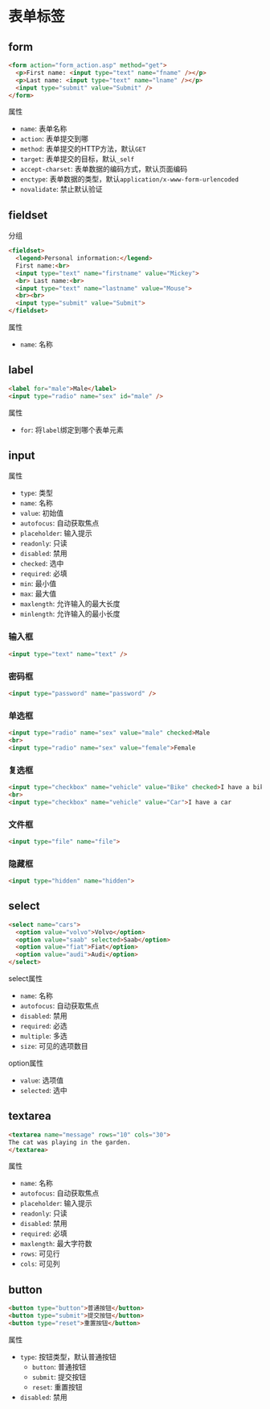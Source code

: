 # 表单标签

## form

```html
<form action="form_action.asp" method="get">
  <p>First name: <input type="text" name="fname" /></p>
  <p>Last name: <input type="text" name="lname" /></p>
  <input type="submit" value="Submit" />
</form>
```

属性

* `name`: 表单名称
* `action`: 表单提交到哪
* `method`: 表单提交的HTTP方法，默认`GET`
* `target`: 表单提交的目标，默认`_self`
* `accept-charset`: 表单数据的编码方式，默认页面编码
* `enctype`: 表单数据的类型，默认`application/x-www-form-urlencoded`
* `novalidate`: 禁止默认验证

## fieldset

分组

```html
<fieldset>
  <legend>Personal information:</legend>
  First name:<br>
  <input type="text" name="firstname" value="Mickey">
  <br> Last name:<br>
  <input type="text" name="lastname" value="Mouse">
  <br><br>
  <input type="submit" value="Submit">
</fieldset>
```

属性

* `name`: 名称

## label

```html
<label for="male">Male</label>
<input type="radio" name="sex" id="male" />
```

属性

* `for`: 将`label`绑定到哪个表单元素

## input

属性

* `type`: 类型
* `name`: 名称
* `value`: 初始值
* `autofocus`: 自动获取焦点
* `placeholder`: 输入提示
* `readonly`: 只读
* `disabled`: 禁用
* `checked`: 选中
* `required`: 必填
* `min`: 最小值
* `max`: 最大值
* `maxlength`: 允许输入的最大长度
* `minlength`: 允许输入的最小长度

### 输入框

```html
<input type="text" name="text" />
```

### 密码框

```html
<input type="password" name="password" />
```

### 单选框

```html
<input type="radio" name="sex" value="male" checked>Male
<br>
<input type="radio" name="sex" value="female">Female
```

### 复选框

```html
<input type="checkbox" name="vehicle" value="Bike" checked>I have a bike
<br>
<input type="checkbox" name="vehicle" value="Car">I have a car
```

### 文件框

```html
<input type="file" name="file">
```

### 隐藏框

```html
<input type="hidden" name="hidden">
```

## select

```html
<select name="cars">
  <option value="volvo">Volvo</option>
  <option value="saab" selected>Saab</option>
  <option value="fiat">Fiat</option>
  <option value="audi">Audi</option>
</select>
```

select属性

* `name`: 名称
* `autofocus`: 自动获取焦点
* `disabled`: 禁用
* `required`: 必选
* `multiple`: 多选
* `size`: 可见的选项数目

option属性

* `value`: 选项值
* `selected`: 选中

## textarea

```html
<textarea name="message" rows="10" cols="30">
The cat was playing in the garden.
</textarea>
```

属性

* `name`: 名称
* `autofocus`: 自动获取焦点
* `placeholder`: 输入提示
* `readonly`: 只读
* `disabled`: 禁用
* `required`: 必填
* `maxlength`: 最大字符数
* `rows`: 可见行
* `cols`: 可见列

## button

```html
<button type="button">普通按钮</button>
<button type="submit">提交按钮</button>
<button type="reset">重置按钮</button>
```

属性

* `type`: 按钮类型，默认普通按钮
  * `button`: 普通按钮
  * `submit`: 提交按钮
  * `reset`: 重置按钮
* `disabled`: 禁用